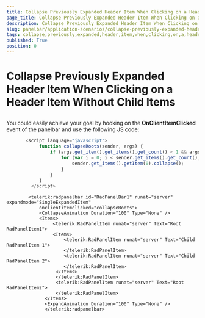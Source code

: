 ```yaml
---
title: Collapse Previously Expanded Header Item When Clicking on a Header Item Without Child Items
page_title: Collapse Previously Expanded Header Item When Clicking on a Header Item Without Child Items | UI for ASP.NET AJAX Documentation
description: Collapse Previously Expanded Header Item When Clicking on a Header Item Without Child Items
slug: panelbar/application-scenarios/collapse-previously-expanded-header-item-when-clicking-on-a-header-item-without-child-items
tags: collapse,previously,expanded,header,item,when,clicking,on,a,header,item,without,child,items
published: True
position: 0
---
```


# Collapse Previously Expanded Header Item When Clicking on a Header Item Without Child Items



## 

You could easily achieve your goal by hooking on the __OnClientItemClicked__ event of the panelbar and use the following JS code:

````JavaScript
	   <script language="javascript">
	        function collapseRoots(sender, args) {
	            if (args.get_item().get_items().get_count() < 1 && args.get_item().get_parent().get_parent() == null) {
	                for (var i = 0; i < sender.get_items().get_count(); i++) {
	                    sender.get_items().getItem(0).collapse();
	                }
	            }
	        }    
	     </script>
````



````ASPNET
	    <telerik:radpanelbar id="RadPanelBar1" runat="server" expandmode="SingleExpandedItem"
	        onclientitemclicked="collapseRoots">        
	        <CollapseAnimation Duration="100" Type="None" />        
	        <Items>           
	             <telerik:RadPanelItem runat="server" Text="Root RadPanelItem1">                
	             <Items>                    
	                 <telerik:RadPanelItem runat="server" Text="Child RadPanelItem 1">                    
	                 </telerik:RadPanelItem>                    
	                 <telerik:RadPanelItem runat="server" Text="Child RadPanelItem 2">                    
	                 </telerik:RadPanelItem>               
	              </Items>            
	              </telerik:RadPanelItem>            
	              <telerik:RadPanelItem runat="server" Text="Root RadPanelItem2">            
	              </telerik:RadPanelItem>        
	          </Items>        
	          <ExpandAnimation Duration="100" Type="None" />   
	          </telerik:radpanelbar>
````



